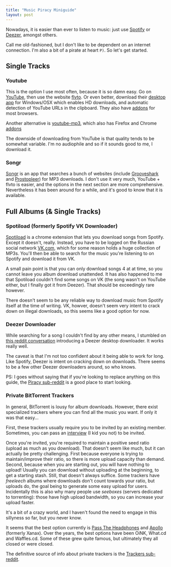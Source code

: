 ```yaml
---
title: "Music Piracy Miniguide"
layout: post
---
```


Nowadays, it is easier than ever to listen to music: just use [Spotify] or
[Deezer], amongst others.

[Spotify]: https://play.spotify.com
[Deezer]: http://www.deezer.com/

Call me old-fashioned, but I don't like to be dependent on an internet connection.
I'm also a bit of a pirate at heart `P)`. So let's get started.

## Single Tracks

### Youtube

This is the option I use most often, because it is so damn easy. Go on [YouTube],
then use the website [flvto]. Or even better, download
their [desktop app][flvto-desktop] for Windows/OSX which enables HD downloads,
and automatic detection of YouTube URLs in the clipboard. They also
have [addons][flvto-addons] for most browsers.

[YouTube]: http://www.deezer.com/en/
[flvto]: http://www.flvto.biz/
[flvto-addons]: http://www.flvto.biz/addon/
[flvto-desktop]: http://www.flvto.biz/youtube-downloader/

Another alternative is [youtube-mp3], which also has Firefox and Chrome [addons][ytmp3-addons]

[youtube-mp3]: http://www.youtube-mp3.org
[ytmp3-addons]: http://www.youtube-mp3.org/addons

The downside of downloading from YouTube is that quality tends to be somewhat
variable. I'm no audiophile and so if it sounds good to me, I download it.

### Songr

[Songr] is an app that searches a bunch of websites (include [Grooveshark] and
[Prostopleer]) for MP3 downloads. I don't use it very much, YouTube + flvto is
easier, and the options in the next section are more comprehensive. Nevertheless
it has been around for a while, and it's good to know that it is available.

[Songr]: http://www.xamasoft.com/songr/
[Prostopleer]: http://pleer.net/
[Grooveshark]: http://groovesharks.org/

## Full Albums (& Single Tracks)

### Spotiload (formerly Spotify VK Downloader)

[Spotiload] is a chrome extension that lets you download songs from Spotify.
Except it doesn't, really. Instead, you have to be logged on the Russian social
network [VK.com], which for some reason holds a huge collection of MP3s. You'll
then be able to search for the music you're listening to on Spotify and download
it from VK.

A small pain point is that you can only download songs 4 at at time, so you
cannot leave you album download unattended. It has also happened to me that
Spotiload couldn't find some songs on VK (the song wasn't on YouTube either, but
I finally got it from Deezer). That should be exceedingly rare however.

[Spotiload]: https://chrome.google.com/webstore/detail/spotiload-former-spotify/baggnalhgbpeanbhedjlbndhjgmimmhl
[VK.com]: https://vk.com/

There doesn't seem to be any reliable way to download music from Spotify itself
at the time of writing. VK, howver, doesn't seem very intent to crack down on
illegal downloads, so this seems like a good option for now.

### Deezer Downloader

While searching for a song I couldn't find by any other means, I stumbled on
[this reddit conversation][reddit-deezer] introducing a Deezer desktop
downloader. It works really well.

[reddit-deezer]: https://www.reddit.com/r/Piracy/comments/5i33o1/yet_another_downloader_for_deezer/

The caveat is that I'm not too confident about it being able to work for long.
Like Spotify, Deezer is intent on cracking down on downloads. There seems to be
a few other Deezer downloaders around, so who knows.

PS: I goes without saying that if you're looking to replace anything on this
guide, the [Piracy sub-reddit] is a good place to start looking.

[Piracy sub-reddit]: https://www.reddit.com/r/Piracy/

### Private BitTorrent Trackers

In general, BitTorrent is lousy for album downloads. However, there exist
specialized trackers where you can find all the music you want. If only it was
that easy...

First, these trackers usually require you to be invited by an existing member.
Sometimes, you can pass an [interview] (I kid you not) to be invited.

Once you're invited, you're required to maintain a positive seed ratio (upload
as much as you download). That doesn't seem like much, but it can actually be
pretty challenging. First because everyone is trying to maintain/improve their
ratio, so there is more upload capacity than demand. Second, because when you
are starting out, you will have nothing to upload! Usually you can download
without uploading at the beginning, to get a starting stash. Still, that doesn't
always suffice. Some trackers have *freeleech* albums where downloads don't count
towards your ratio, but uploads do, the goal being to generate some easy upload
for users. Incidentally this is also why many people use *seeboxes* (servers
dedicated to torrenting): those have high upload bandwidth, so you can increase
your upload faster.

It's a bit of a crazy world, and I haven't found the need to engage in this
sillyness so far, but you never know.

It seems that the best option currently is [Pass The Headphones] and [Apollo]
(formerly Xanax). Over the years, the best options have been OiNK, What.cd and
Waffles.cd. Some of these grew quite famous, but ultimately they all closed or
were closed.

[interview]: https://interview.passtheheadphones.me/index.shtml
[Pass The Headphones]: https://passtheheadphones.me/
[Apollo]: https://apollo.rip/

The definitive source of info about private trackers is the [Trackers
sub-reddit].

[Trackers sub-reddit]: https://www.reddit.com/r/trackers/
